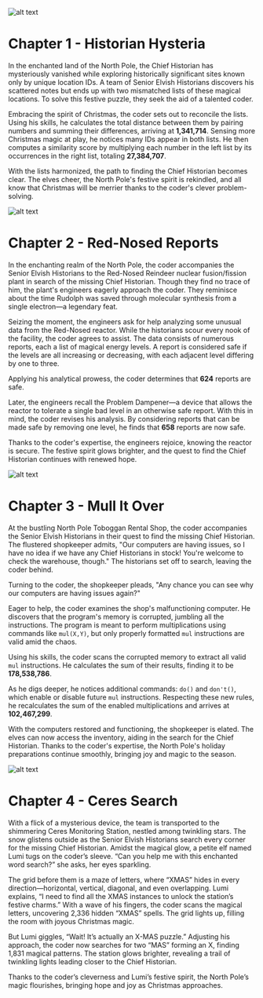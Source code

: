 ![alt text](image.png)

# Chapter 1 - Historian Hysteria

In the enchanted land of the North Pole, the Chief Historian has mysteriously vanished while exploring historically significant sites known only by unique location IDs. A team of Senior Elvish Historians discovers his scattered notes but ends up with two mismatched lists of these magical locations. To solve this festive puzzle, they seek the aid of a talented coder.

Embracing the spirit of Christmas, the coder sets out to reconcile the lists. Using his skills, he calculates the total distance between them by pairing numbers and summing their differences, arriving at **1,341,714**. Sensing more Christmas magic at play, he notices many IDs appear in both lists. He then computes a similarity score by multiplying each number in the left list by its occurrences in the right list, totaling **27,384,707**.

With the lists harmonized, the path to finding the Chief Historian becomes clear. The elves cheer, the North Pole's festive spirit is rekindled, and all know that Christmas will be merrier thanks to the coder's clever problem-solving.

![alt text](image-1.png)

# Chapter 2 - Red-Nosed Reports

In the enchanting realm of the North Pole, the coder accompanies the Senior Elvish Historians to the Red-Nosed Reindeer nuclear fusion/fission plant in search of the missing Chief Historian. Though they find no trace of him, the plant's engineers eagerly approach the coder. They reminisce about the time Rudolph was saved through molecular synthesis from a single electron—a legendary feat.

Seizing the moment, the engineers ask for help analyzing some unusual data from the Red-Nosed reactor. While the historians scour every nook of the facility, the coder agrees to assist. The data consists of numerous reports, each a list of magical energy levels. A report is considered safe if the levels are all increasing or decreasing, with each adjacent level differing by one to three.

Applying his analytical prowess, the coder determines that **624** reports are safe.

Later, the engineers recall the Problem Dampener—a device that allows the reactor to tolerate a single bad level in an otherwise safe report. With this in mind, the coder revises his analysis. By considering reports that can be made safe by removing one level, he finds that **658** reports are now safe.

Thanks to the coder's expertise, the engineers rejoice, knowing the reactor is secure. The festive spirit glows brighter, and the quest to find the Chief Historian continues with renewed hope.

![alt text](image-2.png)
# Chapter 3 - Mull It Over
At the bustling North Pole Toboggan Rental Shop, the coder accompanies the Senior Elvish Historians in their quest to find the missing Chief Historian. The flustered shopkeeper admits, "Our computers are having issues, so I have no idea if we have any Chief Historians in stock! You're welcome to check the warehouse, though." The historians set off to search, leaving the coder behind.

Turning to the coder, the shopkeeper pleads, "Any chance you can see why our computers are having issues again?"

Eager to help, the coder examines the shop's malfunctioning computer. He discovers that the program's memory is corrupted, jumbling all the instructions. The program is meant to perform multiplications using commands like `mul(X,Y)`, but only properly formatted `mul` instructions are valid amid the chaos.

Using his skills, the coder scans the corrupted memory to extract all valid `mul` instructions. He calculates the sum of their results, finding it to be **178,538,786**.

As he digs deeper, he notices additional commands: `do()` and `don't()`, which enable or disable future `mul` instructions. Respecting these new rules, he recalculates the sum of the enabled multiplications and arrives at **102,467,299**.

With the computers restored and functioning, the shopkeeper is elated. The elves can now access the inventory, aiding in the search for the Chief Historian. Thanks to the coder's expertise, the North Pole's holiday preparations continue smoothly, bringing joy and magic to the season.

![alt text](image-3.png)
# Chapter 4 - Ceres Search
With a flick of a mysterious device, the team is transported to the shimmering Ceres Monitoring Station, nestled among twinkling stars. The snow glistens outside as the Senior Elvish Historians search every corner for the missing Chief Historian. Amidst the magical glow, a petite elf named Lumi tugs on the coder’s sleeve. “Can you help me with this enchanted word search?” she asks, her eyes sparkling.

The grid before them is a maze of letters, where “XMAS” hides in every direction—horizontal, vertical, diagonal, and even overlapping. Lumi explains, “I need to find all the XMAS instances to unlock the station’s festive charms.” With a wave of his fingers, the coder scans the magical letters, uncovering 2,336 hidden “XMAS” spells. The grid lights up, filling the room with joyous Christmas magic.

But Lumi giggles, “Wait! It’s actually an X-MAS puzzle.” Adjusting his approach, the coder now searches for two “MAS” forming an X, finding 1,831 magical patterns. The station glows brighter, revealing a trail of twinkling lights leading closer to the Chief Historian.

Thanks to the coder’s cleverness and Lumi’s festive spirit, the North Pole’s magic flourishes, bringing hope and joy as Christmas approaches.